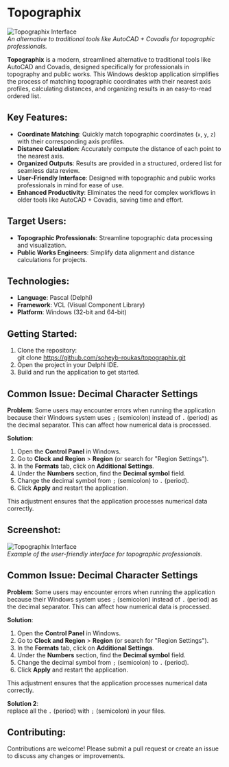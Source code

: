 # Topographix  

![Topographix Interface](https://i.ibb.co/YQsgKMf/Image1.png)  
*An alternative to traditional tools like AutoCAD + Covadis for topographic professionals.*

**Topographix** is a modern, streamlined alternative to traditional tools like AutoCAD and Covadis, designed specifically for professionals in topography and public works. This Windows desktop application simplifies the process of matching topographic coordinates with their nearest axis profiles, calculating distances, and organizing results in an easy-to-read ordered list.

## Key Features:
- **Coordinate Matching**: Quickly match topographic coordinates (`x`, `y`, `z`) with their corresponding axis profiles.
- **Distance Calculation**: Accurately compute the distance of each point to the nearest axis.
- **Organized Outputs**: Results are provided in a structured, ordered list for seamless data review.
- **User-Friendly Interface**: Designed with topographic and public works professionals in mind for ease of use.
- **Enhanced Productivity**: Eliminates the need for complex workflows in older tools like AutoCAD + Covadis, saving time and effort.

## Target Users:
- **Topographic Professionals**: Streamline topographic data processing and visualization.
- **Public Works Engineers**: Simplify data alignment and distance calculations for projects.

## Technologies:
- **Language**: Pascal (Delphi)  
- **Framework**: VCL (Visual Component Library)  
- **Platform**: Windows (32-bit and 64-bit)  

## Getting Started:
1. Clone the repository:  
   git clone https://github.com/soheyb-roukas/topographix.git
2. Open the project in your Delphi IDE.
3. Build and run the application to get started.

## Common Issue: Decimal Character Settings  

**Problem**: Some users may encounter errors when running the application because their Windows system uses `;` (semicolon) instead of `.` (period) as the decimal separator. This can affect how numerical data is processed.  

**Solution**:  
1. Open the **Control Panel** in Windows.  
2. Go to **Clock and Region** > **Region** (or search for "Region Settings").  
3. In the **Formats** tab, click on **Additional Settings**.  
4. Under the **Numbers** section, find the **Decimal symbol** field.  
5. Change the decimal symbol from `;` (semicolon) to `.` (period).  
6. Click **Apply** and restart the application.  

This adjustment ensures that the application processes numerical data correctly.  

## Screenshot:
![Topographix Interface](https://i.ibb.co/YQsgKMf/Image1.png)  
*Example of the user-friendly interface for topographic professionals.*

## Common Issue: Decimal Character Settings  

**Problem**: Some users may encounter errors when running the application because their Windows system uses `;` (semicolon) instead of `.` (period) as the decimal separator. This can affect how numerical data is processed.  

**Solution**:  
1. Open the **Control Panel** in Windows.  
2. Go to **Clock and Region** > **Region** (or search for "Region Settings").  
3. In the **Formats** tab, click on **Additional Settings**.  
4. Under the **Numbers** section, find the **Decimal symbol** field.  
5. Change the decimal symbol from `;` (semicolon) to `.` (period).  
6. Click **Apply** and restart the application.  

This adjustment ensures that the application processes numerical data correctly.

**Solution 2**:  
replace all the `.` (period) with `;` (semicolon) in your files.


## Contributing:
Contributions are welcome! Please submit a pull request or create an issue to discuss any changes or improvements.
